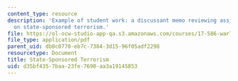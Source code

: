 ```yaml
---
content_type: resource
description: 'Example of student work: a discussant memo reviewing assigned readings
  on state-sponsored terrorism.'
file: https://ol-ocw-studio-app-qa.s3.amazonaws.com/courses/17-586-warlords-terrorists-and-militias-theorizing-on-violent-non-state-actors-spring-2009/d35bf4357baa23fe7690aa3a19145853_MIT17_586s09_assn08.pdf
file_type: application/pdf
parent_uid: db0c0770-eb7c-7384-3d15-96f05adf2298
resourcetype: Document
title: State-Sponsored Terrorism
uid: d35bf435-7baa-23fe-7690-aa3a19145853
---
```

